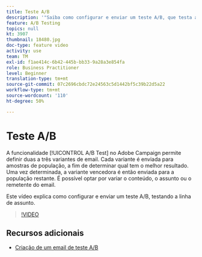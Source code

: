 ```yaml
---
title: Teste A/B
description: '"Saiba como configurar e enviar um teste A/B, que testa a linha de assunto. "'
feature: A/B Testing  
topics: null
kt: 3907
thumbnail: 18480.jpg
doc-type: feature video
activity: use
team: TM
exl-id: f1ae414c-6b42-445b-bb33-9a28a3e854fa
role: Business Practitioner
level: Beginner
translation-type: tm+mt
source-git-commit: 07c2696cbdc72e24563c5d1442bf5c39b22d5a22
workflow-type: tm+mt
source-wordcount: '110'
ht-degree: 50%

---
```


# Teste A/B

A funcionalidade [!UICONTROL A/B Test] no Adobe Campaign permite definir duas a três variantes de email. Cada variante é enviada para amostras de população, a fim de determinar qual tem o melhor resultado. Uma vez determinada, a variante vencedora é então enviada para a população restante. É possível optar por variar o conteúdo, o assunto ou o remetente do email.

Este vídeo explica como configurar e enviar um teste A/B, testando a linha de assunto.

>[!VIDEO](https://video.tv.adobe.com/v/18480?quality=12)

## Recursos adicionais

* [Criação de um email de teste A/B](https://docs.adobe.com/help/en/campaign-standard/using/communication-channels/email-messages/designing-an-a-b-test-email.html)
